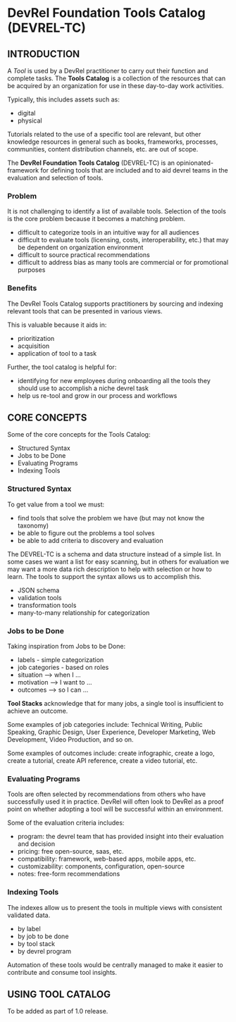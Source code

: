 
# DevRel Foundation Tools Catalog (DEVREL-TC)

## INTRODUCTION

A *Tool* is used by a DevRel practitioner to carry out their function and complete tasks. The **Tools Catalog** is a collection of the resources that can be acquired by an organization for use in these day-to-day work activities.

Typically, this includes assets such as:

* digital
* physical

Tutorials related to the use of a specific tool are relevant, but other knowledge resources in general such as books, frameworks, processes, communities, content distribution channels, etc. are out of scope.

The **DevRel Foundation Tools Catalog** (DEVREL-TC) is an opinionated-framework for defining tools that are included and to aid devrel teams in the evaluation and selection of tools.

### Problem

It is not challenging to identify a list of available tools. Selection of the tools is the core problem because it becomes a matching problem.

* difficult to categorize tools in an intuitive way for all audiences
* difficult to evaluate tools (licensing, costs, interoperability, etc.) that may be dependent on organization environment
* difficult to source practical recommendations
* difficult to address bias as many tools are commercial or for promotional purposes

### Benefits

The DevRel Tools Catalog supports practitioners by sourcing and indexing relevant tools that can be presented in various views.

This is valuable because it aids in:
- prioritization
- acquisition
- application of tool to a task

Further, the tool catalog is helpful for:
- identifying for new employees during onboarding all the tools they should use to accomplish a niche devrel task
- help us re-tool and grow in our process and workflows

## CORE CONCEPTS

Some of the core concepts for the Tools Catalog:

- Structured Syntax
- Jobs to be Done
- Evaluating Programs
- Indexing Tools

### Structured Syntax

To get value from a tool we must:

- find tools that solve the problem we have (but may not know the taxonomy)
- be able to figure out the problems a tool solves
- be able to add criteria to discovery and evaluation

The DEVREL-TC is a schema and data structure instead of a simple list. In some cases we want a list for easy scanning, but in others for evaluation we may want a more data rich description to help with selection or how to learn. The tools to support the syntax allows us to accomplish this.

- JSON schema
- validation tools
- transformation tools
- many-to-many relationship for categorization

### Jobs to be Done

Taking inspiration from Jobs to be Done:

- labels - simple categorization
- job categories - based on roles
- situation --> when I ...
- motivation --> I want to ...
- outcomes --> so I can ...

**Tool Stacks** acknowledge that for many jobs, a single tool is insufficient to achieve an outcome.

Some examples of job categories include: Technical Writing, Public Speaking, Graphic Design, User Experience, Developer Marketing, Web Development, Video Production, and so on.

Some examples of outcomes include: create infographic, create a logo, create a tutorial, create API reference, create a video tutorial, etc.

### Evaluating Programs

Tools are often selected by recommendations from others who have successfully used it in practice. DevRel will often look to DevRel as a proof point on whether adopting a tool will be successful within an environment.

Some of the evaluation criteria includes:

- program: the devrel team that has provided insight into their evaluation and decision
- pricing: free open-source, saas, etc.
- compatibility: framework, web-based apps, mobile apps, etc.
- customizability: components, configuration, open-source
- notes: free-form recommendations

### Indexing Tools

The indexes allow us to present the tools in multiple views with consistent validated data.

- by label
- by job to be done
- by tool stack
- by devrel program

Automation of these tools would be centrally managed to make it easier to contribute and consume tool insights.

## USING TOOL CATALOG

To be added as part of 1.0 release.

